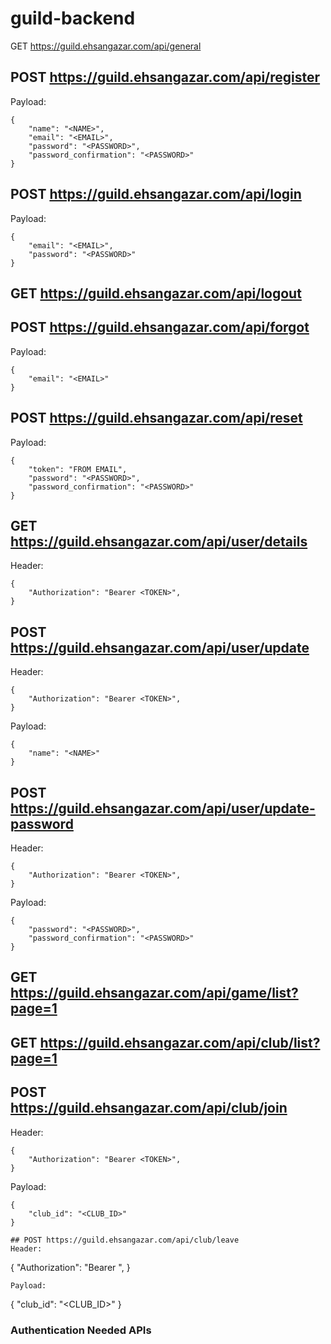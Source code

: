 # guild-backend


GET https://guild.ehsangazar.com/api/general

## POST https://guild.ehsangazar.com/api/register

Payload:
```
{
    "name": "<NAME>",
    "email": "<EMAIL>",
    "password": "<PASSWORD>",
    "password_confirmation": "<PASSWORD>"
}
```

## POST https://guild.ehsangazar.com/api/login

Payload:
```
{
    "email": "<EMAIL>",
    "password": "<PASSWORD>"
}

```

## GET https://guild.ehsangazar.com/api/logout

## POST https://guild.ehsangazar.com/api/forgot

Payload:
```
{
    "email": "<EMAIL>"
}

```

## POST https://guild.ehsangazar.com/api/reset

Payload:
```
{
    "token": "FROM EMAIL",
    "password": "<PASSWORD>",
    "password_confirmation": "<PASSWORD>"
}

```

## GET https://guild.ehsangazar.com/api/user/details
Header:
```
{
    "Authorization": "Bearer <TOKEN>",
}

```

## POST https://guild.ehsangazar.com/api/user/update
Header:
```
{
    "Authorization": "Bearer <TOKEN>",
}

```
Payload:
```
{
    "name": "<NAME>"
}

```

## POST https://guild.ehsangazar.com/api/user/update-password
Header:
```
{
    "Authorization": "Bearer <TOKEN>",
}

```
Payload:
```
{
    "password": "<PASSWORD>",
    "password_confirmation": "<PASSWORD>"
}

```

## GET https://guild.ehsangazar.com/api/game/list?page=1

## GET https://guild.ehsangazar.com/api/club/list?page=1

## POST https://guild.ehsangazar.com/api/club/join
Header:
```
{
    "Authorization": "Bearer <TOKEN>",
}

```
Payload:
```
{
    "club_id": "<CLUB_ID>"
}

## POST https://guild.ehsangazar.com/api/club/leave
Header:
```
{
    "Authorization": "Bearer <TOKEN>",
}

```
Payload:
```
{
    "club_id": "<CLUB_ID>"
}


### Authentication Needed APIs

